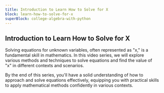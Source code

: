 ```yaml
---
title: Introduction to Learn How to Solve for X
block: learn-how-to-solve-for-x
superBlock: college-algebra-with-python
---
```


## Introduction to Learn How to Solve for X

Solving equations for unknown variables, often represented as "x," is a fundamental skill in mathematics. In this video series, we will explore various methods and techniques to solve equations and find the value of "x" in different contexts and scenarios.

By the end of this series, you'll have a solid understanding of how to approach and solve equations effectively, equipping you with practical skills to apply mathematical methods confidently in various contexts.
